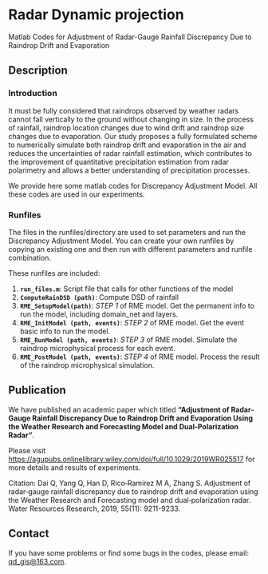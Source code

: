 # Radar Dynamic projection
Matlab Codes for Adjustment of Radar-Gauge Rainfall Discrepancy Due to Raindrop Drift and Evaporation

## Description
### Introduction 
It must be fully considered that raindrops observed by weather radars cannot fall vertically to the ground without changing in size. In the process of rainfall, raindrop location changes due to wind drift and raindrop size changes due to evaporation. Our study proposes a fully formulated scheme to numerically simulate both raindrop drift and evaporation in the air and reduces the uncertainties of radar rainfall estimation, which contributes to the improvement of quantitative precipitation estimation from radar polarimetry and allows a better understanding of precipitation processes.

We provide here some matlab codes for Discrepancy Adjustment Model. All these codes are used in our experiments.
	
### Runfiles
The files in the runfiles/directory are used to set parameters and run the Discrepancy Adjustment Model. You can create your own runfiles by copying an existing one and then run with different parameters and runfile combination.

These runfiles are included:
1.	**`run_files.m`**: Script file that calls for other functions of the model
2.	**`ComputeRainDSD (path)`**: Compute DSD of rainfall
3.	**`RME_SetupModel(path)`**: *STEP 1* of RME model. Get the permanent info to run the model, including domain_net and layers.
4.	**`RME_InitModel (path, events)`**: *STEP 2* of RME model. Get the event basic info to run the model.
5.	**`RME_RunModel (path, events)`**: *STEP 3* of RME model. Simulate the raindrop microphysical process for each event.
6.	**`RME_PostModel (path, events)`**: *STEP 4* of RME model. Process the result of the raindrop microphysical simulation.

## Publication
We have published an academic paper which titled **“Adjustment of Radar‐Gauge Rainfall Discrepancy Due to Raindrop Drift and Evaporation Using the Weather Research and Forecasting Model and Dual‐Polarization Radar”**.

Please visit <https://agupubs.onlinelibrary.wiley.com/doi/full/10.1029/2019WR025517> for more details and results of experiments.

Citation: Dai Q, Yang Q, Han D, Rico‐Ramirez M A, Zhang S. Adjustment of radar‐gauge rainfall discrepancy due to raindrop drift and evaporation using the Weather Research and Forecasting model and dual‐polarization radar. Water Resources Research, 2019, 55(11): 9211-9233.

## Contact
If you have some problems or find some bugs in the codes, please email: qd_gis@163.com.
